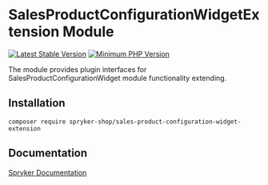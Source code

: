 # SalesProductConfigurationWidgetExtension Module
[![Latest Stable Version](https://poser.pugx.org/spryker-shop/sales-product-configuration-widget-extension/v/stable.svg)](https://packagist.org/packages/spryker-shop/sales-product-configuration-widget-extension)
[![Minimum PHP Version](https://img.shields.io/badge/php-%3E%3D%208.3-8892BF.svg)](https://php.net/)

The module provides plugin interfaces for SalesProductConfigurationWidget module functionality extending.

## Installation

```
composer require spryker-shop/sales-product-configuration-widget-extension
```

## Documentation

[Spryker Documentation](https://docs.spryker.com)
